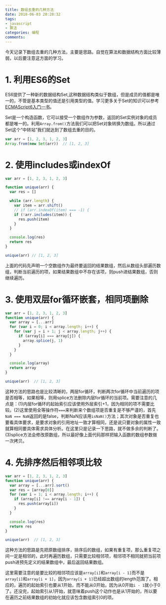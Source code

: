 ```yaml
---
title: 数组去重的几种方法
date: 2018-06-03 20:28:32
tags: 
- javascript
- 算法
categories: 编程
comments:
---
```


今天记录下数组去重的几种方法，主要是思路。自觉在算法和数据结构方面比较薄弱，以后要注意这方面的学习。
<!-- more -->

# 1. 利用ES6的Set
ES6提供了一种新的数据结构Set,这种数据结构类似于数组，但是成员的值都是唯一的，不管是基本类型的值还是引用类型的值。学习更多关于Set的知识可以参考[ECMAScript6入门一书](http://es6.ruanyifeng.com/#docs/set-map)。

Set是一个构造函数，它可以接受一个数组作为参数，返回的Set实例对象的成员都是唯一的。利用`Array.from()`方法我们可以把Set对象转换为数组。所以通过Set这个“中转站”我们就达到了数组去重的目的。

```javascript
var arr = [1, 2, 3, 1, 2, 3]
Array.from(new Set(arr))  // [1, 2, 3]
```

# 2. 使用includes或indexOf
```javascript
var arr = [1, 2, 3, 1, 2, 3]

function unique(arr) {
  var res = []

  while (arr.length) {
    var item = arr.shift()
    // if (arr.indexOf(item) === -1) {
    if (!arr.includes(item)) {
      res.push(item)
    }
  }

  console.log(res)
  return res
}

unique(arr) // [1, 2, 3]
```
上面的代码先声明一个空数组作为最终要返回的结果数组，然后从数组头部遍历数组，判断当前遍历的项，如果结果数组中不存在该项，则push进结果数组，否则继续遍历。

# 3. 使用双层for循环嵌套，相同项删除
```javascript
var arr = [1, 2, 3, 1, 2, 3]
function unique(arr) {
  var array = [...arr]
  for (var i = 0; i < array.length; i++) {
    for (var j = i + 1; j < array.length; j++) {
      if (array[i] === array[j]) {
        array.splice(j, 1)
      }
    }
  }

  console.log(array)
  return array
}

unique(arr)  // [1, 2, 3]
```
这种方法的思路也是比较清晰的，两层for循环，判断两次for循环中当前遍历的项是否相等，如果相等，则用splice方法删除内层for循环的当前项。需要注意的几点是：(1)内层for循环的起始索引应该使用外层索引+1，因为相同的项不需要比较。(2)这里使用全等操作符`===`来判断来个数组项是否重复是不够严谨的，首先`NaN === NaN`返回的是false，判断NaN应该用`isNaN()`方法；其次对象是否重复也要看具体要求，是要求对象的引用地址一致才算相同，还是说只要对象的属性一致就算相同要具体需求具体分析。在这里只是记录一下思路，就不做多余的判断了。(3)splice方法会修改原数组，所以最好像上面代码那样把输入函数的数组参数做一次拷贝。

# 4. 先排序然后相邻项比较
```javascript
var arr = [1, 2, 3, 1, 2, 3]
function unique(arr) {
  var array = [...arr].sort()
  var res = [array[0]]
  for (var i = 1; i < array.length; i++) {
    if (array[i] !== array[i - 1]) {
      res.push(array[i])
    }
  }

  console.log(res)
  return res
}

unique(arr)  // [1, 2, 3]
```
这种方法的思路是先把原数组排序，排序后的数组，如果有重复项，那么重复项之间一定是相邻的，此时再遍历数组，只需要比较相邻项，相邻项不相同就把当前项push进预先定义的结果数组中，最后返回结果数组。

这里需要注意的是要比较的相邻项应该是`array[i]`和`array[i - 1]`而不是`array[i]`和`array[i + 1]`，因为`array[i + 1]`已经超出数组的length范围了。相应的，遍历的起始索引也要从1开始，而不能从0开始，因为从0开始`i - 1`就小于0了。还没完，起始索引从1开始，就意味着push这个动作也是从1开始的，所以要在遍历之前结果数组的初始化就应该包含数组索引0的项。

